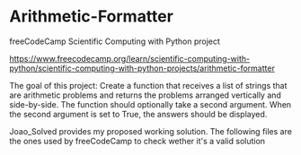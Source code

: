 # Arithmetic-Formatter
freeCodeCamp Scientific Computing with Python project

https://www.freecodecamp.org/learn/scientific-computing-with-python/scientific-computing-with-python-projects/arithmetic-formatter

The goal of this project:
Create a function that receives a list of strings that are arithmetic problems and returns the problems arranged vertically and side-by-side. The function should optionally take a second argument. When the second argument is set to True, the answers should be displayed.

Joao_Solved provides my proposed working solution.
The following files are the ones used by freeCodeCamp to check wether it's a valid solution

